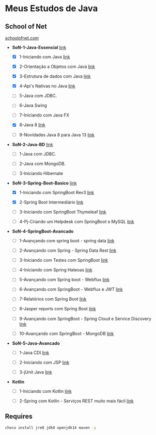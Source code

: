 # Meus Estudos de Java

## School of Net

[schoolofnet.com](https://www.schoolofnet.com/)

- **SoN-1-Java-Essencial** [link](https://www.schoolofnet.com/plano-de-estudo-java-essencial/)
    - [x] 1-Iniciando com Java [link](https://www.schoolofnet.com/curso/java/linguagem-java/java-se-rev2/)
    - [x] 2-Orientação a Objetos com Java [link](https://www.schoolofnet.com/curso/java/linguagem-java/orientacao-objetos-com-java/)
    - [x] 3-Estrutura de dados com Java [link](https://www.schoolofnet.com/curso/java/linguagem-java/estrutura-de-dados-com-java/)
    - [x] 4-Api's Nativas no Java [link](https://www.schoolofnet.com/curso/java/linguagem-java/apis-nativa-no-java/)
    - [ ] 5-Java com JDBC.
    - [ ] 6-Java Swing
    - [ ] 7-Iniciando com Java FX
    - [x] 8-Java 8 [link](https://www.schoolofnet.com/curso/java/linguagem-java/java-8/)
    - [ ] 9-Novidades Java 8 para Java 13 [link](https://www.schoolofnet.com/curso/java/linguagem-java/novidades-java-8-para-java-13/)


- **SoN-2-Java-BD** [link](https://www.schoolofnet.com/plano-de-estudo-java-e-banco-de-dados/)
    - [ ] 1-Java com JDBC.
    - [ ] 2-Java com MongoDB.
    - [ ] 3-Iniciando Hibernate


- **SoN-3-Spring-Boot-Basico** [link](https://www.schoolofnet.com/plano-de-estudo-spring-boot-developer/)
    - [x] 1-Iniciando com SpringBoot Rev3 [link](https://www.schoolofnet.com/curso/java/springboot/iniciando-com-springboot-rev-3/)
    - [x] 2-Spring Boot Intermediário [link](https://www.schoolofnet.com/curso/java/springboot/spring-boot-intermediario-rev2/)
    - [ ] 3-Iniciando com SpringBoot Thymeleaf [link](https://www.schoolofnet.com/curso/java/springboot/iniciando-com-spring-boot-thymeleaf/)
    - [ ] 4-Pj-Criando um Helpdesk com SpringBoot e MySQL [link](https://www.schoolofnet.com/projeto-pratico/java/springboot/criando-um-helpdesk-com-springboot-mysql/)


- **SoN-4-SpringBoot-Avancado**
    - [ ] 1-Avançando com spring boot - spring data [link](https://www.schoolofnet.com/curso/java/springboot/avancando-com-spring-boot-spring-data/)
    - [ ] 2-Avançando com Spring - Spring Data Rest [link](https://www.schoolofnet.com/curso/java/spring/spring-data-rest/)
    - [ ] 3-Iniciando com Testes com SpringBoot [link](https://www.schoolofnet.com/curso/java/springboot/testes-unitarios-com-java-e-junit/)
    - [ ] 4-Iniciando com Spring Hateoas [link](https://www.schoolofnet.com/curso/java/spring/iniciando-com-spring-hateoas/)
    - [ ] 5-Avançando com Spring boot - Webflux [link](https://www.schoolofnet.com/curso/java/springboot/avancando-com-spring-boot-webflux/)
    - [ ] 6-Avançando com SpringBoot - Webflux e JWT [link](https://www.schoolofnet.com/curso/java/springboot/avancando-com-springboot-webflux-e-jwt/)
    - [ ] 7-Relatórios com Spring Boot [link](https://www.schoolofnet.com/curso/java/springboot/relatorios-com-spring-boot/)
    - [ ] 8-Jasper reports com Spring Boot [link](https://www.schoolofnet.com/curso/java/springboot/jasper-reports-com-spring-boot/)
    - [ ] 9-Avançando com SpringBoot - Spring Cloud e Service Discovery [link](https://www.schoolofnet.com/curso/java/springboot/avancando-com-springboot-spring-cloud-e-service-di/)
    - [ ] 10-Avançando com SpringBoot - MongoDB [link](https://www.schoolofnet.com/curso/java/spring/avancando-com-springboot-mongodb/)


- **SoN-5-Java-Avancado**
    - [ ] 1-Java CDI [link](https://www.schoolofnet.com/curso/java/frameworks-java/java-cdi/)
    - [ ] 2-Iniciando com JSP [link](https://www.schoolofnet.com/curso/java/linguagem-java/iniciando-com-jsp/)
    - [ ] 3-jUnit Java [link](https://www.schoolofnet.com/curso/java/frameworks-java/junit-java/)


- **Kotlin**
    - [ ] 1-Iniciando com Kotlin [link](https://www.schoolofnet.com/curso/kotlin/kotlin-linguagem/iniciando-com-kotlin/)
    - [ ] 2-Spring com Kotlin - Serviços REST muito mais fácil [link](https://www.schoolofnet.com/curso/java/spring/spring-com-kotlin-servicos-rest-muito-mais-facil/)


## Requires
````bash
choco install jre8 jdk8 openjdk14 maven -y
````
